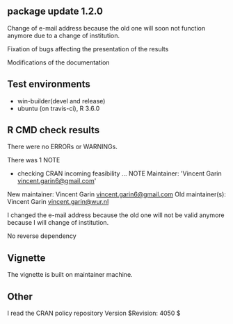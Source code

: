 ## package update 1.2.0

Change of e-mail address because the old one will soon not function anymore due to a change of institution.

Fixation of bugs affecting the presentation of the results

Modifications of the documentation

## Test environments
* win-builder(devel and release)
* ubuntu (on travis-ci), R 3.6.0

## R CMD check results
There were no ERRORs or WARNINGs.

There was 1 NOTE

* checking CRAN incoming feasibility ... NOTE
Maintainer: 'Vincent Garin <vincent.garin6@gmail.com>'

New maintainer:
  Vincent Garin <vincent.garin6@gmail.com>
Old maintainer(s):
  Vincent Garin <vincent.garin@wur.nl>

I changed the e-mail address because the old one will not be valid anymore because I will change of institution.

No reverse dependency

## Vignette
The vignette is built on maintainer machine.

## Other

I read the CRAN policy repository Version $Revision: 4050 $ 
